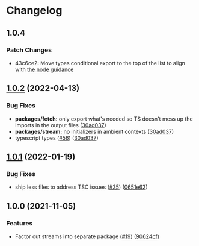 # Changelog

## 1.0.4

### Patch Changes

- 43c6ce2: Move types conditional export to the top of the list to align with [the node guidance](https://nodejs.org/api/packages.html#community-conditions-definitions)

## [1.0.2](https://www.github.com/web-std/io/compare/stream-v1.0.1...stream-v1.0.2) (2022-04-13)

### Bug Fixes

- **packages/fetch:** only export what's needed so TS doesn't mess up the imports in the output files ([30ad037](https://www.github.com/web-std/io/commit/30ad0377a88ebffc3a998616e3b774ce5bcc584a))
- **packages/stream:** no initializers in ambient contexts ([30ad037](https://www.github.com/web-std/io/commit/30ad0377a88ebffc3a998616e3b774ce5bcc584a))
- typescript types ([#56](https://www.github.com/web-std/io/issues/56)) ([30ad037](https://www.github.com/web-std/io/commit/30ad0377a88ebffc3a998616e3b774ce5bcc584a))

## [1.0.1](https://www.github.com/web-std/io/compare/stream-v1.0.0...stream-v1.0.1) (2022-01-19)

### Bug Fixes

- ship less files to address TSC issues ([#35](https://www.github.com/web-std/io/issues/35)) ([0651e62](https://www.github.com/web-std/io/commit/0651e62ae42d17eae2db89858c9e44f3342c304c))

## 1.0.0 (2021-11-05)

### Features

- Factor out streams into separate package ([#19](https://www.github.com/web-std/io/issues/19)) ([90624cf](https://www.github.com/web-std/io/commit/90624cfd2d4253c2cbc316d092f26e77b5169f47))

